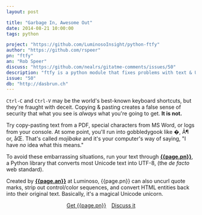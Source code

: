 ```yaml
---
layout: post

title: "Garbage In, Awesome Out"
date: 2014-08-21 10:00:00
tags: python

project: "https://github.com/LuminosoInsight/python-ftfy"
author: "https://github.com/rspeer"
pn: "ftfy"
an: "Rob Speer"
discuss: "https://github.com/nealrs/gitatme-comments/issues/50"
description: "ftfy is a python module that fixes problems with text & Unicode encoding."
issue: "50"
db: "http://dasbrun.ch"
---
```


`Ctrl-C` and `Ctrl-V` may be the world's best-known keyboard shortcuts, but they're fraught with deceit. Copying & pasting creates a false sense of security that what you see is _always_ what you're going to get. **It is not.**

Try copy-pasting text from a PDF, special characters from MS Word, or logs from your console. At some point, you'll run into gobbledygook like �, Ã¶ or, åŒ. That's called _mojibake_ and it's your computer's way of saying, "I have _no_ idea what this means."

To avoid these embarrassing situations, run your text through <strong><a href="{{ page.project }}" target="_blank" title="{{ page.pn }} on GitHub">{{page.pn}}</a></strong>, a Python library that converts most Unicode text into UTF-8, (the _de facto_ web standard).


Created by <strong><a href="{{ page.author }}" target="_blank" title="{{ page.an }} on GitHub">{{page.an}}</a></strong> at Luminoso, {{page.pn}} can also uncurl quote marks, strip out control/color sequences, and convert HTML entities back into their original text. Basically, it's a magical Unicode unicorn.

<center><a href="{{page.project}}" class="btn btn-primary " title="Get {{page.pn}} on GitHub" target="_blank" style="margin-right:10px;">Get {{page.pn}}</a> <a href="{{ page.url }}#comments" class="btn btn-inverse" title="Discuss this issue of Git @ Me online">Discuss it</a></center>
